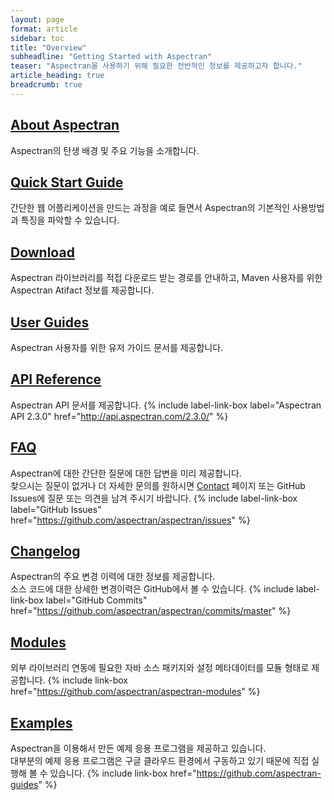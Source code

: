 ```yaml
---
layout: page
format: article
sidebar: toc
title: "Overview"
subheadline: "Getting Started with Aspectran"
teaser: "Aspectran을 사용하기 위해 필요한 전반적인 정보를 제공하고자 합니다."
article_heading: true
breadcrumb: true
---
```



## [About Aspectran][1]
Aspectran의 탄생 배경 및 주요 기능을 소개합니다.

## [Quick Start Guide][2]
간단한 웹 어플리케이션을 만드는 과정을 예로 들면서 Aspectran의 기본적인 사용방법과 특징을 파악할 수 있습니다.

## [Download][3]
Aspectran 라이브러리를 적접 다운로드 받는 경로를 안내하고, Maven 사용자를 위한 Aspectran Atifact 정보를 제공합니다.

## [User Guides][4]
Aspectran 사용자를 위한 유저 가이드 문서를 제공합니다.

## [API Reference][5]
Aspectran API 문서를 제공합니다.
{% include label-link-box label="Aspectran API 2.3.0" href="http://api.aspectran.com/2.3.0/" %}

## [FAQ][6]
Aspectran에 대한 간단한 질문에 대한 답변을 미리 제공합니다.  
찾으시는 질문이 없거나 더 자세한 문의를 원하시면 [Contact][10] 페이지 또는 GitHub Issues에 질문 또는 의견을 남겨 주시기 바랍니다.
{% include label-link-box label="GitHub Issues" href="https://github.com/aspectran/aspectran/issues" %}

## [Changelog][7]
Aspectran의 주요 변경 이력에 대한 정보를 제공합니다.  
소스 코드에 대한 상세한 변경이력은 GitHub에서 볼 수 있습니다.
{% include label-link-box label="GitHub Commits" href="https://github.com/aspectran/aspectran/commits/master" %}

## [Modules][8]
외부 라이브러리 연동에 필요한 자바 소스 패키지와 설정 메타데이터를 모듈 형태로 제공합니다.
{% include link-box href="https://github.com/aspectran/aspectran-modules" %}

## [Examples][9]
Aspectran을 이용해서 만든 예제 응용 프로그램을 제공하고 있습니다.  
대부분의 예제 응용 프로그램은 구글 클라우드 환경에서 구동하고 있기 때문에 직접 실행해 볼 수 있습니다.
{% include link-box href="https://github.com/aspectran-guides" %}


[1]: /info/
[2]: /getting-started/quickstart/
[3]: /getting-started/download/
[4]: /docs/guides/
[5]: /docs/api/
[6]: /docs/faq/
[7]: /docs/changelog/
[8]: /modules/
[9]: /examples/
[10]: /contact/
